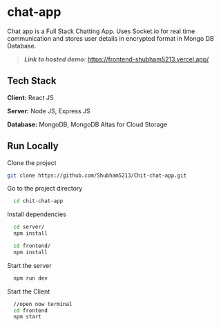 # chat-app

Chat app is a Full Stack Chatting App.
Uses Socket.io for real time communication and stores user details in encrypted format in Mongo DB Database.

> **_Link to hosted demo:_** https://frontend-shubham5213.vercel.app/

## Tech Stack

**Client:** React JS

**Server:** Node JS, Express JS

**Database:** MongoDB, MongoDB Altas for Cloud Storage

## Run Locally

Clone the project

```bash
git clone https://github.com/Shubham5213/Chit-chat-app.git
```

Go to the project directory

```bash
  cd chit-chat-app
```

Install dependencies

```bash
  cd server/
  npm install
```

```bash
  cd frontend/
  npm install
```

Start the server

```bash
  npm run dev
```

Start the Client

```bash
  //open now terminal
  cd frontend
  npm start
```
